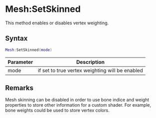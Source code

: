 # Mesh:SetSkinned

This method enables or disables vertex weighting.

## Syntax

```lua
Mesh:SetSkinned(mode)
```

| Parameter | Description |
|---|---|
| mode | if set to true vertex weighting will be enabled |

## Remarks

Mesh skinning can be disabled in order to use bone indice and weight properties to store other information for a custom shader. For example, bone weights could be used to store vertex colors.